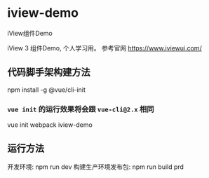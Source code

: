 # iview-demo
iView组件Demo

iView 3 组件Demo, 个人学习用。
参考官网 https://www.iviewui.com/ 

## 代码脚手架构建方法
npm install -g @vue/cli-init
### `vue init` 的运行效果将会跟 `vue-cli@2.x` 相同
vue init webpack iview-demo

## 运行方法
开发环境: npm run dev
构建生产环境发布包: npm run build prd

